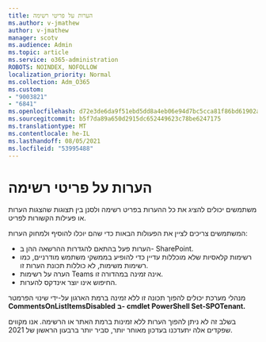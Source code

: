 ```yaml
---
title: הערות על פריטי רשימה
ms.author: v-jmathew
author: v-jmathew
manager: scotv
ms.audience: Admin
ms.topic: article
ms.service: o365-administration
ROBOTS: NOINDEX, NOFOLLOW
localization_priority: Normal
ms.collection: Adm_O365
ms.custom:
- "9003821"
- "6841"
ms.openlocfilehash: d72e3de6da9f51ebd5dd8a4eb06e94d7bc5cca81f86bd61902a9587b00f7b7b0
ms.sourcegitcommit: b5f7da89a650d2915dc652449623c78be6247175
ms.translationtype: MT
ms.contentlocale: he-IL
ms.lasthandoff: 08/05/2021
ms.locfileid: "53995488"
---
```

# <a name="comments-on-list-items"></a>הערות על פריטי רשימה

משתמשים יכולים להציג את כל ההערות בפריט רשימה ולסנן בין תצוגות שהצגות הערות או פעילות הקשורות לפריט.

המשתמשים צריכים לציין את הפעולות הבאות כדי שהם יוכלו להוסיף ולמחוק הערות:

- הערות פעל בהתאם להגדרות ההרשאה ההן ב- SharePoint.
- רשימות קלאסיות שלא מוכללות עדיין כדי להופיע בממשקי משתמש מודרניים, כמו רשימות משימות, לא כוללות תכונת הערות זו.
- הערה על רשימות Teams אינה זמינה במהדורה זו.
- החיפוש אינו יוצר אינדקס להערות.

מנהלי מערכת יכולים להפוך תכונה זו ללא זמינה ברמת הארגון על-ידי שינוי הפרמטר **CommentsOnListItemsDisabled** **ב- cmdlet PowerShell Set-SPOTenant.**

בשלב זה לא ניתן להפוך הערות ללא זמינות ברמת האתר או הרשימה. אנו מקווים שפקדים אלה יתעדכנו בעדכון מאוחר יותר, סביר יותר ברבעון הראשון של 2021.
